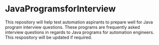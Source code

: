 # JavaProgramsforInterview

This repository will help test automation aspirants to prepare well for Java program interview questions.  These programs are frequently asked  interview questions in regards to Java programs for automation engineers.
This respository will be updated if required.
